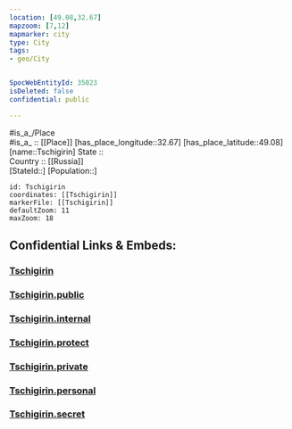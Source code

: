 ```yaml
---
location: [49.08,32.67] 
mapzoom: [7,12] 
mapmarker: city 
type: City
tags:
- geo/City


SpocWebEntityId: 35023
isDeleted: false
confidential: public

---
```

#is_a_/Place  
#is_a_ :: [[Place]] 
[has_place_longitude::32.67] 
[has_place_latitude::49.08] 
[name::Tschigirin] 
State ::  
Country :: [[Russia]]  
[StateId::] 
[Population::] 



```leaflet
id: Tschigirin
coordinates: [[Tschigirin]] 
markerFile: [[Tschigirin]] 
defaultZoom: 11 
maxZoom: 18
```


## Confidential Links & Embeds: 

### [Tschigirin](/_Standards/Earth/Continent/Europe/Europe~East/Ukraine/Regions~Ukraine/Cherkasy/City/Tschigirin.md) 

### [Tschigirin.public](/_public/Earth/Continent/Europe/Europe~East/Ukraine/Regions~Ukraine/Cherkasy/City/Tschigirin.public.md) 

### [Tschigirin.internal](/_internal/Earth/Continent/Europe/Europe~East/Ukraine/Regions~Ukraine/Cherkasy/City/Tschigirin.internal.md) 

### [Tschigirin.protect](/_protect/Earth/Continent/Europe/Europe~East/Ukraine/Regions~Ukraine/Cherkasy/City/Tschigirin.protect.md) 

### [Tschigirin.private](/_private/Earth/Continent/Europe/Europe~East/Ukraine/Regions~Ukraine/Cherkasy/City/Tschigirin.private.md) 

### [Tschigirin.personal](/_personal/Earth/Continent/Europe/Europe~East/Ukraine/Regions~Ukraine/Cherkasy/City/Tschigirin.personal.md) 

### [Tschigirin.secret](/_secret/Earth/Continent/Europe/Europe~East/Ukraine/Regions~Ukraine/Cherkasy/City/Tschigirin.secret.md)

